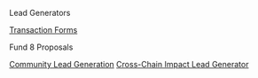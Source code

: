 Lead Generators

[Transaction Forms]([https://treasuryguild.github.io/treasury-v3/](https://github.com/treasuryguild/Lead-Generators/issues/new/choose))

Fund 8 Proposals

[Community Lead Generation](https://cardano.ideascale.com/c/idea/397339)
[Cross-Chain Impact Lead Generator](https://cardano.ideascale.com/c/idea/402760)
